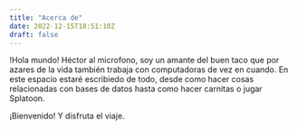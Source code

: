 ```yaml
---
title: "Acerca de"
date: 2022-12-15T18:51:10Z
draft: false
---
```


!Hola mundo! Héctor al microfono, soy un amante del buen taco que por azares de la vida también trabaja con computadoras de vez en cuando. En este espacio estaré escribiedo de todo, desde como hacer cosas relacionadas con bases de datos hasta como hacer carnitas o jugar Splatoon.

¡Bienvenido! Y disfruta el viaje.

